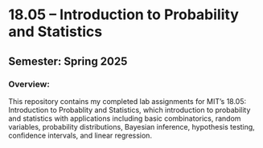 # 18.05 – Introduction to Probability and Statistics

## Semester: Spring 2025

### Overview: 
This repository contains my completed lab assignments for MIT’s 18.05: Introduction to Probablity and Statistics, which introduction to probability and statistics with applications including basic combinatorics, random variables, probability distributions, Bayesian inference, hypothesis testing, confidence intervals, and linear regression.
